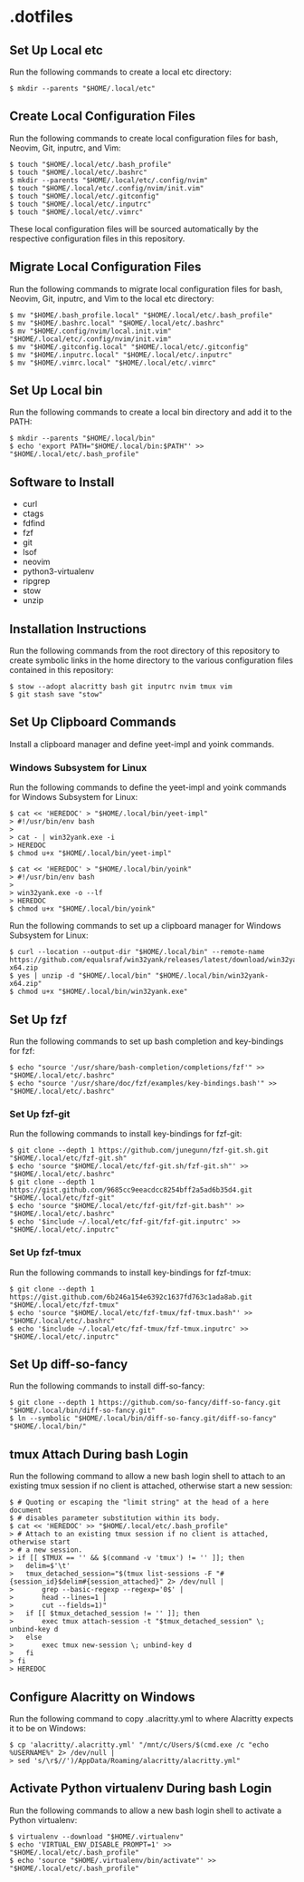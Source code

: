 # .dotfiles

## Set Up Local etc

Run the following commands to create a local etc directory:

```
$ mkdir --parents "$HOME/.local/etc"
```

## Create Local Configuration Files

Run the following commands to create local configuration files for bash,
Neovim, Git, inputrc, and Vim:

```
$ touch "$HOME/.local/etc/.bash_profile"
$ touch "$HOME/.local/etc/.bashrc"
$ mkdir --parents "$HOME/.local/etc/.config/nvim"
$ touch "$HOME/.local/etc/.config/nvim/init.vim"
$ touch "$HOME/.local/etc/.gitconfig"
$ touch "$HOME/.local/etc/.inputrc"
$ touch "$HOME/.local/etc/.vimrc"
```

These local configuration files will be sourced automatically by the respective
configuration files in this repository.

## Migrate Local Configuration Files

Run the following commands to migrate local configuration files for bash,
Neovim, Git, inputrc, and Vim to the local etc directory:

```
$ mv "$HOME/.bash_profile.local" "$HOME/.local/etc/.bash_profile"
$ mv "$HOME/.bashrc.local" "$HOME/.local/etc/.bashrc"
$ mv "$HOME/.config/nvim/local.init.vim" "$HOME/.local/etc/.config/nvim/init.vim"
$ mv "$HOME/.gitconfig.local" "$HOME/.local/etc/.gitconfig"
$ mv "$HOME/.inputrc.local" "$HOME/.local/etc/.inputrc"
$ mv "$HOME/.vimrc.local" "$HOME/.local/etc/.vimrc"
```

## Set Up Local bin

Run the following commands to create a local bin directory and add it to the
PATH:

```
$ mkdir --parents "$HOME/.local/bin"
$ echo 'export PATH="$HOME/.local/bin:$PATH"' >> "$HOME/.local/etc/.bash_profile"
```

## Software to Install

* curl
* ctags
* fdfind
* fzf
* git
* lsof
* neovim
* python3-virtualenv
* ripgrep
* stow
* unzip

## Installation Instructions

Run the following commands from the root directory of this repository to create
symbolic links in the home directory to the various configuration files
contained in this repository:

```
$ stow --adopt alacritty bash git inputrc nvim tmux vim
$ git stash save "stow"
```

## Set Up Clipboard Commands

Install a clipboard manager and define yeet-impl and yoink commands.

### Windows Subsystem for Linux

Run the following commands to define the yeet-impl and yoink commands for
Windows Subsystem for Linux:

```
$ cat << 'HEREDOC' > "$HOME/.local/bin/yeet-impl"
> #!/usr/bin/env bash
>
> cat - | win32yank.exe -i
> HEREDOC
$ chmod u+x "$HOME/.local/bin/yeet-impl"
```

```
$ cat << 'HEREDOC' > "$HOME/.local/bin/yoink"
> #!/usr/bin/env bash
>
> win32yank.exe -o --lf
> HEREDOC
$ chmod u+x "$HOME/.local/bin/yoink"
```

Run the following commands to set up a clipboard manager for Windows Subsystem
for Linux:

```
$ curl --location --output-dir "$HOME/.local/bin" --remote-name https://github.com/equalsraf/win32yank/releases/latest/download/win32yank-x64.zip
$ yes | unzip -d "$HOME/.local/bin" "$HOME/.local/bin/win32yank-x64.zip"
$ chmod u+x "$HOME/.local/bin/win32yank.exe"
```

## Set Up fzf

Run the following commands to set up bash completion and key-bindings for fzf:

```
$ echo "source '/usr/share/bash-completion/completions/fzf'" >> "$HOME/.local/etc/.bashrc"
$ echo "source '/usr/share/doc/fzf/examples/key-bindings.bash'" >> "$HOME/.local/etc/.bashrc"
```

### Set Up fzf-git

Run the following commands to install key-bindings for
fzf-git:

```
$ git clone --depth 1 https://github.com/junegunn/fzf-git.sh.git "$HOME/.local/etc/fzf-git.sh"
$ echo 'source "$HOME/.local/etc/fzf-git.sh/fzf-git.sh"' >> "$HOME/.local/etc/.bashrc"
$ git clone --depth 1 https://gist.github.com/9685cc9eeacdcc8254bff2a5ad6b35d4.git "$HOME/.local/etc/fzf-git"
$ echo 'source "$HOME/.local/etc/fzf-git/fzf-git.bash"' >> "$HOME/.local/etc/.bashrc"
$ echo '$include ~/.local/etc/fzf-git/fzf-git.inputrc' >> "$HOME/.local/etc/.inputrc"
```

### Set Up fzf-tmux

Run the following commands to install key-bindings for fzf-tmux:

```
$ git clone --depth 1 https://gist.github.com/6b246a154e6392c1637fd763c1ada8ab.git "$HOME/.local/etc/fzf-tmux"
$ echo 'source "$HOME/.local/etc/fzf-tmux/fzf-tmux.bash"' >> "$HOME/.local/etc/.bashrc"
$ echo '$include ~/.local/etc/fzf-tmux/fzf-tmux.inputrc' >> "$HOME/.local/etc/.inputrc"
```

## Set Up diff-so-fancy

Run the following commands to install diff-so-fancy:

```
$ git clone --depth 1 https://github.com/so-fancy/diff-so-fancy.git "$HOME/.local/bin/diff-so-fancy.git"
$ ln --symbolic "$HOME/.local/bin/diff-so-fancy.git/diff-so-fancy" "$HOME/.local/bin/"
```

## tmux Attach During bash Login

Run the following command to allow a new bash login shell to attach to an
existing tmux session if no client is attached, otherwise start a new session:

```
$ # Quoting or escaping the "limit string" at the head of a here document
$ # disables parameter substitution within its body.
$ cat << 'HEREDOC' >> "$HOME/.local/etc/.bash_profile"
> # Attach to an existing tmux session if no client is attached, otherwise start
> # a new session.
> if [[ $TMUX == '' && $(command -v 'tmux') != '' ]]; then
> 	delim=$'\t'
> 	tmux_detached_session="$(tmux list-sessions -F "#{session_id}$delim#{session_attached}" 2> /dev/null |
> 		grep --basic-regexp --regexp='0$' |
> 		head --lines=1 |
> 		cut --fields=1)"
> 	if [[ $tmux_detached_session != '' ]]; then
> 		exec tmux attach-session -t "$tmux_detached_session" \; unbind-key d
> 	else
> 		exec tmux new-session \; unbind-key d
> 	fi
> fi
> HEREDOC
```

## Configure Alacritty on Windows

Run the following command to copy .alacritty.yml to where Alacritty expects it
to be on Windows:

```
$ cp 'alacritty/.alacritty.yml' "/mnt/c/Users/$(cmd.exe /c "echo %USERNAME%" 2> /dev/null |
> sed 's/\r$//')/AppData/Roaming/alacritty/alacritty.yml"
```

## Activate Python virtualenv During bash Login

Run the following commands to allow a new bash login shell to activate a Python
virtualenv:

```
$ virtualenv --download "$HOME/.virtualenv"
$ echo 'VIRTUAL_ENV_DISABLE_PROMPT=1' >> "$HOME/.local/etc/.bash_profile"
$ echo 'source "$HOME/.virtualenv/bin/activate"' >> "$HOME/.local/etc/.bash_profile"
```
